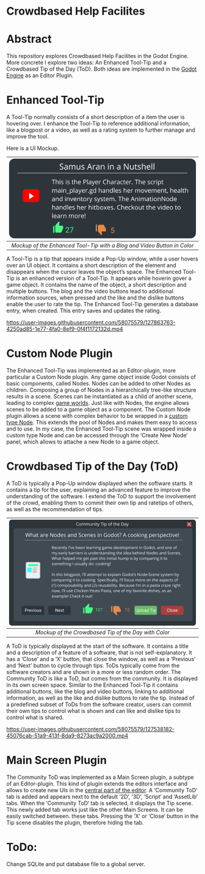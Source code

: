 # Crowdbased Help Facilites

# Abstract
This repository explores Crowdbased Help Facilites in the Godot Engine. More concrete I explore two ideas: An Enhanced Tool-Tip and a Crowdbased Tip of the Day (ToD). Both ideas are implemented in the [Godot Engine](https://godotengine.org/) as an Editor Plugin.

# Enhanced Tool-Tip

A Tool-Tip normally consists of a short description of a item the user is hovering over. I enhance the Tool-Tip to reference additional information, like a blogpost or a video, as well as a rating system to further manage and improve the tool.

Here is a UI Mockup.

| ![Enhanced Tool-Tip with Color](Documentation/ToolTip_Prototype_w_C.png)  | 
|:--:| 
| *Mockup of the Enhanced Tool-Tip with a Blog and Video Button in Color* |

A Tool-Tip is a tip that appears inside a Pop-Up window, while a user hovers over an UI object. It contains a short description of the element and disappears when the cursor leaves the object’s space. The Enhanced Tool-Tip is an enhanced version of a Tool-Tip. It appears while hoverin gover a game object. It contains the name of the object, a short description and multiple buttons. The blog and the video buttons lead to additional information sources, when pressed and the like and the dislike buttons enable the user to rate the tip. The Enhanced Tool-Tip generates a database entry, when created. This entry saves and updates the rating.


https://user-images.githubusercontent.com/58075579/127863763-4250ad85-1e77-4fa0-8ef9-0f4f1172132d.mp4


# Custom Node Plugin

The Enhanced Tool-Tip was implemented as an Editor-plugin, more particular a Custom Node plugin. Any game object inside Godot consists of basic components, called Nodes. Nodes can be added to other Nodes as children. Composing a group of Nodes in a hierarchically tree-like structure results in a scene. Scenes can be instantiated as a child of another scene, leading to complex [game worlds](https://docs.godotengine.org/en/stable/getting_started/step_by_step/scenes_and_nodes.html\#). Just like with Nodes, the engine allows scenes to be added to a game object as a component.
The Custom Node plugin allows a scene with complex behavior to be wrapped in a [custom type Node](https://docs.godotengine.org/en/stable/tutorials/plugins/editor/making_plugins.html\#a-custom-node). This extends the pool of Nodes and makes them easy to access and to use.
In my case, the Enhanced Tool-Tip scene was wrapped inside a custom type Node and can be accessed through the ‘Create New Node‘ panel, which allows to attache a new Node to a game object.

# Crowdbased Tip of the Day (ToD)

A ToD is typically a Pop-Up window displayed when the software starts. It contains a tip for the user, explaining an advanced feature to improve the understanding of the software. I extend the ToD to support the involvement of the crowd, enabling them to commit their own tip and ratetips of others, as well as the recommendation of tips.

| ![Crowdbased Tip of the Day with Color](Documentation/ToDwColor.png) |
|:--:| 
| *Mockup of the Crowdbased Tip of the Day with Color* |

A ToD is typically displayed at the start of the software. It contains a title and a description of a feature of a software, that is not self-explanatory. It has a ‘Close’ and a ‘X’ button, that close the window, as well as a ‘Previous’ and ‘Next’ button to cycle through tips. ToDs typically come from the software creators and are shown in a more or less random order. The Community ToD is like a ToD, but comes from the community. It is displayed in its own screen space. Similar to the Enhanced Tool-Tip it contains additional buttons, like the blog and video buttons, linking to additional information, as well as the like and dislike buttons to rate the tip. Instead of a predefined subset of ToDs from the software creator, users can commit their own tips to control what is shown and can like and dislike tips to control what is shared.

https://user-images.githubusercontent.com/58075579/127538182-45076cab-51a9-413f-8da9-8273ac9a2000.mp4

# Main Screen Plugin

The Community ToD was implemented as a Main Screen plugin, a subtype of an Editor-plugin. This kind of plugin extends the editors interface and allows to create new UIs in the [central part of the editor](https://docs.godotengine.org/en/stable/tutorials/plugins/editor/making_main_screen_plugins.html).
A ‘Community ToD‘ tab is added and appears next to the default ‘2D‘, ‘3D‘, ‘Script‘ and ‘AssetLib‘ tabs. When the ‘Community ToD‘ tab is selected, it displays the Tip scene. This newly added tab works just like the other Main Screens. It can be easily switched between. these tabs. Pressing the ‘X‘ or ‘Close‘ button in the Tip scene disables the plugin, therefore hiding the tab.

# ToDo:

Change SQLite and put database file to a global server.
